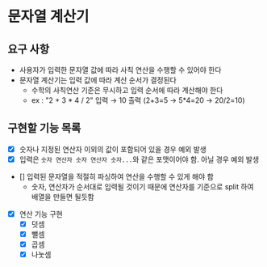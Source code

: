 # 문자열 계산기 
## 요구 사항 
- 사용자가 입력한 문자열 값에 따라 사칙 연산을 수행할 수 있어야 한다 
- 문자열 계산기는 입력 값에 따라 계산 순서가 결정된다 
  - 수학의 사칙연산 기준은 무시하고 입력 순서에 따라 계산해야 한다 
  - ex : "2 + 3 * 4 / 2" 입력 → 10 출력 (2+3=5 → 5*4=20 → 20/2=10)

## 구현할 기능 목록  
- [x] 숫자나 지정된 연산자 이외의 값이 포함되어 있을 경우 예외 발생  
- [x] 입력은 `숫자 연산자 숫자 연산자 숫자...`와 같은 포맷이어야 함. 아닐 경우 예외 발생
- [] 입력된 문자열을 적절히 파싱하여 연산을 수행할 수 있게 해야 함  
  - 숫자, 연산자가 순서대로 입력될 것이기 때문에 연산자를 기준으로 split 하여 배열을 만들면 될듯함  
- [x] 연산 기능 구현 
  - [x] 덧셈
  - [x] 뺄셈
  - [x] 곱셈 
  - [x] 나눗셈
